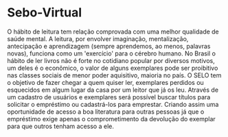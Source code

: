 # Sebo-Virtual

O hábito de leitura tem relação comprovada com uma melhor qualidade de saúde mental. A leitura, por envolver imaginação, mentalização, antecipação e aprendizagem (sempre aprendemos, ao menos, palavras novas), funciona como um 'exercício' para o cérebro humano. No Brasil o hábito de ler livros não é forte no cotidiano popular por diversos motivos, um deles é o econômico, o valor de alguns exemplares pode ser proibitivo nas classes sociais de menor poder aquisitivo, maioria no país. O SELO tem o objetivo de fazer chegar a quem quiser ler, exemplares perdidos ou esquecidos em algum lugar da casa por
um leitor que já os leu. Através de um cadastro de usuários e exemplares será possível buscar títulos para solicitar o empréstimo ou cadastrá-los para emprestar. Criando  assim uma oportunidade de acesso a boa literatura para outras pessoas já que o empréstimo  exige apenas o comprometimento da devolução do exemplar para que outros tenham acesso a ele. 
